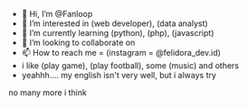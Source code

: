 - 👋 Hi, I’m @Fanloop
- 👀 I’m interested in (web developer), (data analyst)
- 🌱 I’m currently learning (python), (php), (javascript)
- 💞️ I’m looking to collaborate on 
- 📫 How to reach me = (instagram = @felidora_dev.id)
- i like (play game), (play football), some (music) and others
- yeahhh.... my english isn't very well, but i always try

no many more i think
